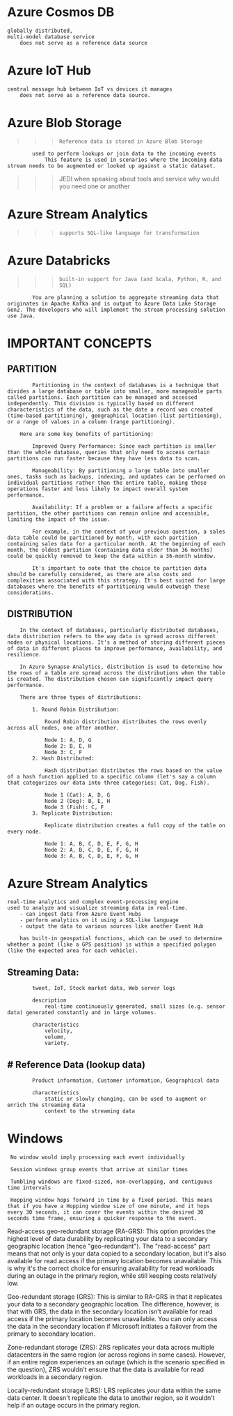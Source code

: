 # Azure Cosmos DB
    globally distributed, 
    multi-model database service
        does not serve as a reference data source

# Azure IoT Hub
    central message hub between IoT vs devices it manages
        does not serve as a reference data source.
# Azure Blob Storage 
>>>     Reference data is stored in Azure Blob Storage 
            used to perform lookups or join data to the incoming events
                This feature is used in scenarios where the incoming data stream needs to be augmented or looked up against a static dataset.
>>> JEDI when speaking about tools and service
>>> why would you need one or another 
# Azure Stream Analytics
>>>     supports SQL-like language for transformation
# Azure Databricks
>>>     built-in support for Java (and Scala, Python, R, and SQL)
            You are planning a solution to aggregate streaming data that   originates in Apache Kafka and is output to Azure Data Lake Storage Gen2. The developers who will implement the stream processing solution use Java.


#   IMPORTANT CONCEPTS
##      PARTITION
            Partitioning in the context of databases is a technique that divides a large database or table into smaller, more manageable parts called partitions. Each partition can be managed and accessed independently. This division is typically based on different characteristics of the data, such as the date a record was created (time-based partitioning), geographical location (list partitioning), or a range of values in a column (range partitioning).

        Here are some key benefits of partitioning:

            Improved Query Performance: Since each partition is smaller than the whole database, queries that only need to access certain partitions can run faster because they have less data to scan.

            Manageability: By partitioning a large table into smaller ones, tasks such as backups, indexing, and updates can be performed on individual partitions rather than the entire table, making these operations faster and less likely to impact overall system performance.

            Availability: If a problem or a failure affects a specific partition, the other partitions can remain online and accessible, limiting the impact of the issue.

            For example, in the context of your previous question, a sales data table could be partitioned by month, with each partition containing sales data for a particular month. At the beginning of each month, the oldest partition (containing data older than 36 months) could be quickly removed to keep the data within a 36-month window.

            It's important to note that the choice to partition data should be carefully considered, as there are also costs and complexities associated with this strategy. It's best suited for large databases where the benefits of partitioning would outweigh these considerations.

##  DISTRIBUTION
        In the context of databases, particularly distributed databases, data distribution refers to the way data is spread across different nodes or physical locations. It's a method of storing different pieces of data in different places to improve performance, availability, and resilience.

        In Azure Synapse Analytics, distribution is used to determine how the rows of a table are spread across the distributions when the table is created. The distribution chosen can significantly impact query performance.

        There are three types of distributions:

            1. Round Robin Distribution:

                Round Robin distribution distributes the rows evenly across all nodes, one after another.

                Node 1: A, D, G
                Node 2: B, E, H
                Node 3: C, F
            2. Hash Distributed:

                Hash distribution distributes the rows based on the value of a hash function applied to a specific column (let's say a column that categorizes our data into three categories: Cat, Dog, Fish).

                Node 1 (Cat): A, D, G
                Node 2 (Dog): B, E, H
                Node 3 (Fish): C, F
            3. Replicate Distribution:

                Replicate distribution creates a full copy of the table on every node.

                Node 1: A, B, C, D, E, F, G, H
                Node 2: A, B, C, D, E, F, G, H
                Node 3: A, B, C, D, E, F, G, H





# Azure Stream Analytics
    real-time analytics and complex event-processing engine
    used to analyze and visualize streaming data in real-time.
        - can ingest data from Azure Event Hubs
        - perform analytics on it using a SQL-like language
        - output the data to various sources like another Event Hub
        
        has built-in geospatial functions, which can be used to determine whether a point (like a GPS position) is within a specified polygon (like the expected area for each vehicle).

##          Streaming Data: 
            tweet, IoT, Stock market data, Web server logs
            
            description
                real-time continuously generated, small sizes (e.g. sensor data) generated constantly and in large volumes. 
            
            characteristics
                velocity, 
                volume, 
                variety.

##          # Reference Data (lookup data) 
            Product information, Customer information, Geographical data
            
            characteristics
                static or slowly changing, can be used to augment or enrich the streaming data
                context to the streaming data
                

# Windows
     No window would imply processing each event individually
     
     Session windows group events that arrive at similar times
     
     Tumbling windows are fixed-sized, non-overlapping, and contiguous time intervals

     Hopping window hops forward in time by a fixed period. This means that if you have a Hopping window size of one minute, and it hops every 30 seconds, it can cover the events within the desired 30 seconds time frame, ensuring a quicker response to the event.



Read-access geo-redundant storage (RA-GRS): This option provides the highest level of data durability by replicating your data to a secondary geographic location (hence "geo-redundant"). The "read-access" part means that not only is your data copied to a secondary location, but it's also available for read access if the primary location becomes unavailable. This is why it's the correct choice for ensuring availability for read workloads during an outage in the primary region, while still keeping costs relatively low.

Geo-redundant storage (GRS): This is similar to RA-GRS in that it replicates your data to a secondary geographic location. The difference, however, is that with GRS, the data in the secondary location isn't available for read access if the primary location becomes unavailable. You can only access the data in the secondary location if Microsoft initiates a failover from the primary to secondary location.

Zone-redundant storage (ZRS): ZRS replicates your data across multiple datacenters in the same region (or across regions in some cases). However, if an entire region experiences an outage (which is the scenario specified in the question), ZRS wouldn't ensure that the data is available for read workloads in a secondary region.

Locally-redundant storage (LRS): LRS replicates your data within the same data center. It doesn't replicate the data to another region, so it wouldn't help if an outage occurs in the primary region.